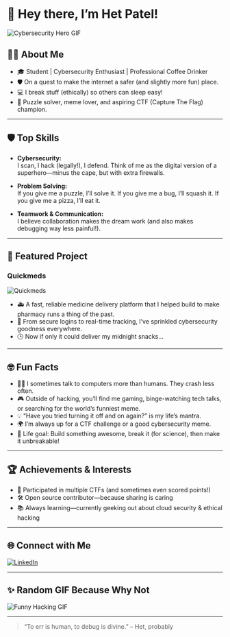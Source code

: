 # 👋 Hey there, I’m Het Patel!

![Cybersecurity Hero GIF](https://media.giphy.com/media/hvRJCLFzcasrR4ia7z/giphy.gif)

## 🧑‍🎓 About Me

- 🎓 Student | Cybersecurity Enthusiast | Professional Coffee Drinker
- 🛡️ On a quest to make the internet a safer (and slightly more fun) place.
- 💻 I break stuff (ethically) so others can sleep easy!
- 🧩 Puzzle solver, meme lover, and aspiring CTF (Capture The Flag) champion.

---

## 🛡️ Top Skills

- **Cybersecurity:**  
  I scan, I hack (legally!), I defend. Think of me as the digital version of a superhero—minus the cape, but with extra firewalls.

- **Problem Solving:**  
  If you give me a puzzle, I’ll solve it. If you give me a bug, I’ll squash it. If you give me a pizza, I’ll eat it.

- **Teamwork & Communication:**  
  I believe collaboration makes the dream work (and also makes debugging way less painful!).

---

## 🚀 Featured Project

### Quickmeds

![Quickmeds](https://media.giphy.com/media/3o7aCTfyhYawdOXcFW/giphy.gif)

- 🚑 A fast, reliable medicine delivery platform that I helped build to make pharmacy runs a thing of the past.
- 💊 From secure logins to real-time tracking, I’ve sprinkled cybersecurity goodness everywhere.
- 🕒 Now if only it could deliver my midnight snacks…

---

## 🤓 Fun Facts

- 🕵️‍♂️ I sometimes talk to computers more than humans. They crash less often.
- 🎮 Outside of hacking, you’ll find me gaming, binge-watching tech talks, or searching for the world’s funniest meme.
- 💡 “Have you tried turning it off and on again?” is my life’s mantra.
- 🌍 I’m always up for a CTF challenge or a good cybersecurity meme.
- 🚀 Life goal: Build something awesome, break it (for science), then make it unbreakable!

---

## 🏆 Achievements & Interests

- 🥇 Participated in multiple CTFs (and sometimes even scored points!)
- 🛠️ Open source contributor—because sharing is caring
- 📚 Always learning—currently geeking out about cloud security & ethical hacking

---

## 🌐 Connect with Me

[![LinkedIn](https://img.shields.io/badge/LinkedIn-blue?logo=linkedin&logoColor=white)](https://www.linkedin.com/in/hetpatel9/)

---

## ✨ Random GIF Because Why Not

![Funny Hacking GIF](https://media.giphy.com/media/3o7aD2saalBwwftBIY/giphy.gif)

---

> “To err is human, to debug is divine.” – Het, probably
